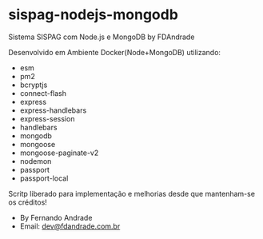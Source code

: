 # sispag-nodejs-mongodb
Sistema SISPAG com Node.js e MongoDB by FDAndrade

Desenvolvido em Ambiente Docker(Node+MongoDB) utilizando:
- esm
- pm2
- bcryptjs
- connect-flash
- express
- express-handlebars
- express-session
- handlebars
- mongodb
- mongoose
- mongoose-paginate-v2
- nodemon
- passport
- passport-local

Scritp liberado para implementação e melhorias desde que mantenham-se os créditos!
- By Fernando Andrade
- Email: dev@fdandrade.com.br


